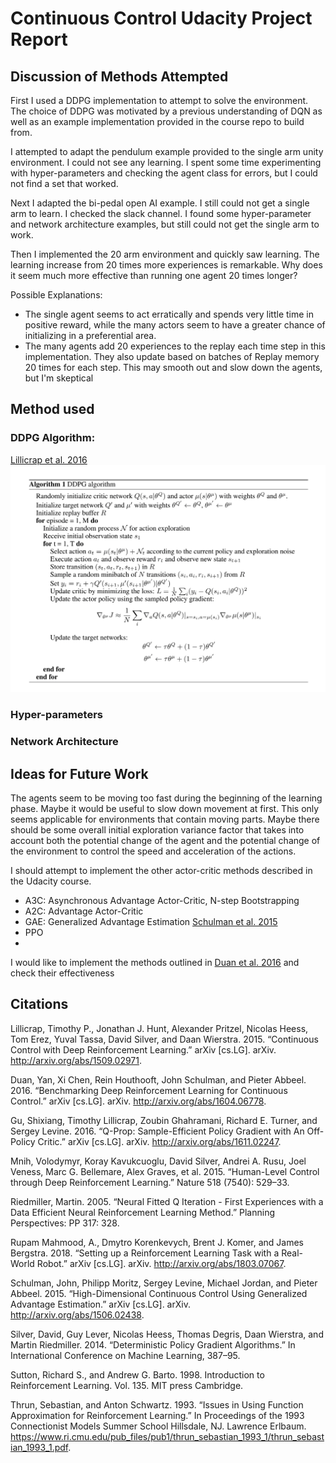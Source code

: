 # Continuous Control Udacity Project Report

## Discussion of Methods Attempted
First I used a DDPG implementation to attempt to solve the environment. The choice of DDPG was motivated by a previous understanding of DQN as well as an example implementation provided in the course repo to build from.

I attempted to adapt the pendulum example provided to the single arm unity environment. I could not see any learning. I spent some time experimenting with hyper-parameters and checking the agent class for errors, but I could not find a set that worked.

Next I adapted the bi-pedal open AI example. I still could not get a single arm to learn. I checked the slack channel. I found some hyper-parameter and network architecture examples, but still could not get the single arm to work.

Then I implemented the 20 arm environment and quickly saw learning. The learning increase from 20 times more experiences is remarkable. Why does it seem much more effective than running one agent 20 times longer?

Possible Explanations:
* The single agent seems to act erratically and spends very little time in positive reward, while the many actors seem to have a greater chance of initializing in a preferential area.
* The many agents add 20 experiences to the replay each time step in this implementation. They also update based on batches of Replay memory 20 times for each step. This may smooth out and slow down the agents, but I'm skeptical
## Method used
### DDPG Algorithm:
[Lillicrap et al. 2016](http://arxiv.org/abs/1509.02971)
![](./images/DDGP_alg.png)

### Hyper-parameters


### Network Architecture


## Ideas for Future Work
The agents seem to be moving too fast during the beginning of the learning phase. Maybe it would be useful to slow down movement at first. This only seems applicable for environments that contain moving parts. Maybe there should be some overall initial exploration variance factor that takes into account both the potential change of the agent and the potential change of the environment to control the speed and acceleration of the actions.  

I should attempt to implement the other actor-critic methods described in the Udacity course.
* A3C: Asynchronous Advantage Actor-Critic, N-step Bootstrapping
* A2C: Advantage Actor-Critic
* GAE: Generalized Advantage Estimation [Schulman et al. 2015](http://arxiv.org/abs/1506.02438)
* PPO
*
I would like to implement the methods outlined in [Duan et al. 2016](http://arxiv.org/abs/1604.06778) and check their effectiveness


## Citations
Lillicrap, Timothy P., Jonathan J. Hunt, Alexander Pritzel, Nicolas Heess, Tom Erez, Yuval Tassa, David Silver, and Daan Wierstra. 2015. “Continuous Control with Deep Reinforcement Learning.” arXiv [cs.LG]. arXiv. http://arxiv.org/abs/1509.02971.

Duan, Yan, Xi Chen, Rein Houthooft, John Schulman, and Pieter Abbeel. 2016. “Benchmarking Deep Reinforcement Learning for Continuous Control.” arXiv [cs.LG]. arXiv. http://arxiv.org/abs/1604.06778.

Gu, Shixiang, Timothy Lillicrap, Zoubin Ghahramani, Richard E. Turner, and Sergey Levine. 2016. “Q-Prop: Sample-Efficient Policy Gradient with An Off-Policy Critic.” arXiv [cs.LG]. arXiv. http://arxiv.org/abs/1611.02247.

Mnih, Volodymyr, Koray Kavukcuoglu, David Silver, Andrei A. Rusu, Joel Veness, Marc G. Bellemare, Alex Graves, et al. 2015. “Human-Level Control through Deep Reinforcement Learning.” Nature 518 (7540): 529–33.

Riedmiller, Martin. 2005. “Neural Fitted Q Iteration - First Experiences with a Data Efficient Neural Reinforcement Learning Method.” Planning Perspectives: PP 317: 328.

Rupam Mahmood, A., Dmytro Korenkevych, Brent J. Komer, and James Bergstra. 2018. “Setting up a Reinforcement Learning Task with a Real-World Robot.” arXiv [cs.LG]. arXiv. http://arxiv.org/abs/1803.07067.

Schulman, John, Philipp Moritz, Sergey Levine, Michael Jordan, and Pieter Abbeel. 2015. “High-Dimensional Continuous Control Using Generalized Advantage Estimation.” arXiv [cs.LG]. arXiv. http://arxiv.org/abs/1506.02438.

Silver, David, Guy Lever, Nicolas Heess, Thomas Degris, Daan Wierstra, and Martin Riedmiller. 2014. “Deterministic Policy Gradient Algorithms.” In International Conference on Machine Learning, 387–95.

Sutton, Richard S., and Andrew G. Barto. 1998. Introduction to Reinforcement Learning. Vol. 135. MIT press Cambridge.

Thrun, Sebastian, and Anton Schwartz. 1993. “Issues in Using Function Approximation for Reinforcement Learning.” In Proceedings of the 1993 Connectionist Models Summer School Hillsdale, NJ. Lawrence Erlbaum. https://www.ri.cmu.edu/pub_files/pub1/thrun_sebastian_1993_1/thrun_sebastian_1993_1.pdf.
